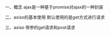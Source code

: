 一、概念
     ajax是一种基于promise对ajax的一种封装
     
二、axiso的基本使用
     <script src="https://cdn.jsdelivr.net/npm/axios/dist/axios.min.js"></script>
    <script>
        axios({
            url:'https://jsonplaceholder.typicode.com/todos/1'
        }).then(res=>{
             console.log(res);
        })
    </script>
    默认使用的是get方式进行请求

三、axiso 带参的get请求和post请求
